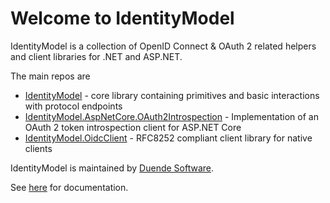 # Welcome to IdentityModel

IdentityModel is a collection of OpenID Connect & OAuth 2 related helpers and client libraries for .NET and ASP.NET.

The main repos are

* [IdentityModel](https://github.com/IdentityModel/IdentityModel) - core library containing primitives and basic interactions with protocol endpoints
* [IdentityModel.AspNetCore.OAuth2Introspection](https://github.com/IdentityModel/IdentityModel.AspNetCore.OAuth2Introspection) - Implementation of an OAuth 2 token introspection client for ASP.NET Core
* [IdentityModel.OidcClient](https://github.com/IdentityModel/IdentityModel.OidcClient) - RFC8252 compliant client library for native clients

IdentityModel is maintained by [Duende Software](https://duendesoftware.com).

See [here](https://identitymodel.readthedocs.io/en/latest/) for documentation.
